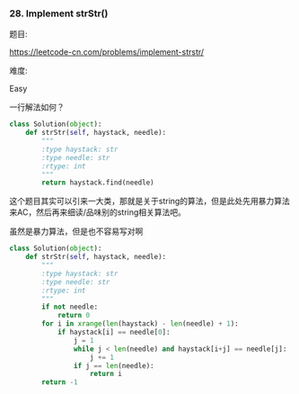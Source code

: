 ### 28. Implement strStr()

题目:

<https://leetcode-cn.com/problems/implement-strstr/>


难度:

Easy


一行解法如何？
```python
class Solution(object):
    def strStr(self, haystack, needle):
        """
        :type haystack: str
        :type needle: str
        :rtype: int
        """
        return haystack.find(needle)
```


这个题目其实可以引来一大类，那就是关于string的算法，但是此处先用暴力算法来AC，然后再来细读/品味别的string相关算法吧。

虽然是暴力算法，但是也不容易写对啊
```python
class Solution(object):
    def strStr(self, haystack, needle):
        """
        :type haystack: str
        :type needle: str
        :rtype: int
        """
        if not needle:
            return 0
        for i in xrange(len(haystack) - len(needle) + 1):
            if haystack[i] == needle[0]:
                j = 1
                while j < len(needle) and haystack[i+j] == needle[j]:
                    j += 1
                if j == len(needle):
                    return i
        return -1
```
